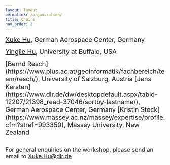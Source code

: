 ```yaml
---
layout: layout
permalink: /organization/
title: Chairs
nav_order: 2
---
```

<span style="font-size:20px;">  [Xuke Hu](https://scholar.google.de/citations?hl=en&user=xCj17L0AAAAJ&view_op=list_works&sortby=pubdate), German Aerospace Center, Germany </span>

<span style="font-size:20px;"> [Yingjie Hu](https://www.acsu.buffalo.edu/~yhu42/), University at Buffalo, USA</span>


<span style="font-size:20px;"> 
[Bernd Resch](https://www.plus.ac.at/geoinformatik/fachbereich/team/resch/), University of Salzburg, Austria </span>


<span style="font-size:20px;"> 
[Jens Kersten](https://www.dlr.de/dw/desktopdefault.aspx/tabid-12207/21398_read-37046/sortby-lastname/), German Aerospace Center, Germany </span>


<span style="font-size:20px;"> 
[Kristin Stock](https://www.massey.ac.nz/massey/expertise/profile.cfm?stref=993350), Massey University, New Zealand</span>


\
<span style="font-size:18px;">  For general enquiries on the workshop, please send an email to [Xuke.Hu@dlr.de](mailto:Xuke.Hu@dlr.de)
